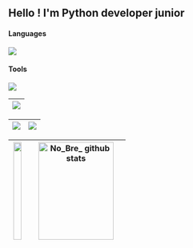 ## Hello ! I'm Python developer junior

#### Languages   
<p align="left">
  <a href="https://skillicons.dev">
      <img src="https://skillicons.dev/icons?i=py,js,html,css,sass" />
    </a>
</p>

#### Tools   
<p align="left">
  <a href="https://skillicons.dev">
      <img src="https://skillicons.dev/icons?i=django,bootstrap,sqlite,flask,docker,vscode,github,githubactions,gitlab,postman,heroku,sentry,linux" />
    </a>
</p>

| ![](http://github-profile-summary-cards.vercel.app/api/cards/stats?username=Bubhux&theme=nord_dark) |
| :-: |

| ![](http://github-profile-summary-cards.vercel.app/api/cards/profile-details?username=Bubhux&theme=nord_dark) | ![](https://github-readme-streak-stats.herokuapp.com/?user=Bubhux&hide_border=true&date_format=M%20j%5B%2C%20Y%5D&background=2D3742&stroke=2D3742&ring=6bbbca&fire=6bbbca&currStreakNum=fff&sideNums=6bbbca&currStreakLabel=6bbbca&sideLabels=fff&dates=fff) |
| :-: | :-: |

|<img width="91%" height="195px" src="https://github-readme-stats.vercel.app/api/top-langs/?username=Bubhux&layout=compact&hide_border=true&title_color=4682B4&text_color=4682B4&bg_color=0d1117" />|<img width="91%" height="195px" src="https://github-readme-stats.vercel.app/api?username=Bubhux&show_icons=true&count_private=true&hide_border=true&title_color=4682B4&icon_color=4682B4&text_color=c9d1d9&bg_color=0d1117" alt="No_Bre_ github stats" />|
| :-: | :-: |

<!--
**Bubhux/Bubhux** is a ✨ _special_ ✨ repository because its `README.md` (this file) appears on your GitHub profile.

Here are some ideas to get you started:

- 🔭 I’m currently working on ...
- 🌱 I’m currently learning ...
- 👯 I’m looking to collaborate on ...
- 🤔 I’m looking for help with ...
- 💬 Ask me about ...
- 📫 How to reach me: ...
- 😄 Pronouns: ...
- ⚡ Fun fact: ...
-->
